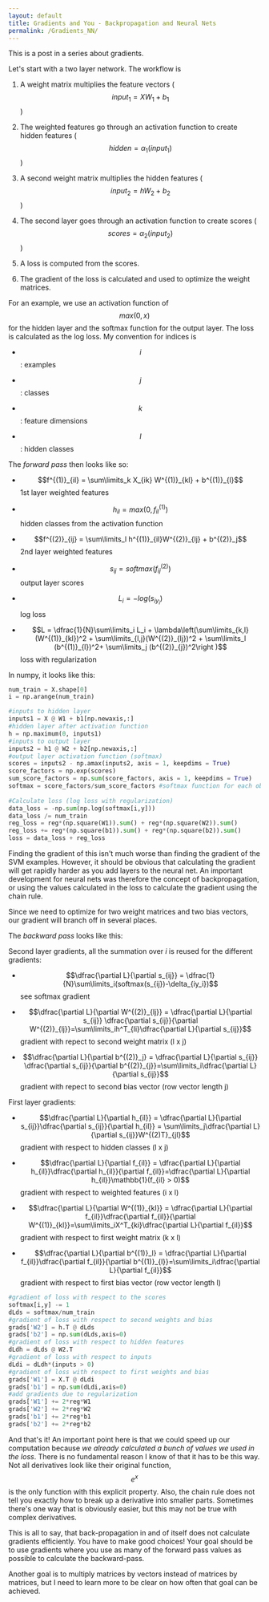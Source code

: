 ```yaml
---
layout: default
title: Gradients and You - Backpropagation and Neural Nets
permalink: /Gradients_NN/
---
```

This is a post in a series about gradients.

Let's start with a two layer network. The workflow is 

1) A weight matrix multiplies the feature vectors ($$input_1 = XW_1 + b_1$$)

2) The weighted features go through an activation function to create hidden features ($$hidden = \alpha_1(input_1)$$) 

3) A second weight matrix multiplies the hidden features ($$input_2 = hW_2 + b_2$$)

4) The second layer goes through an activation function to create scores ($$scores = \alpha_2(input_2)$$)

5) A loss is computed from the scores.

6) The gradient of the loss is calculated and used to optimize the weight matrices.

For an example, we use an activation function of $$max(0,x)$$ for the hidden layer and the softmax function for the output layer. The loss is calculated as the log loss. My convention for indices is

- $$i$$: examples


- $$j$$: classes


- $$k$$: feature dimensions


- $$l$$: hidden classes

The *forward pass* then looks like so:

- $$f^{(1)}_{il} = \sum\limits_k X_{ik} W^{(1)}_{kl} + b^{(1)}_{l}$$ 1st layer weighted features

- $$h_{il} = max(0, f^{(1)}_{il})$$ hidden classes from the activation function


- $$f^{(2)}_{ij} = \sum\limits_l h^{(1)}_{il}W^{(2)}_{lj} + b^{(2)}_j$$ 2nd layer weighted features

- $$s_{ij} = softmax(f^{(2)}_{ij})$$ output layer scores


- $$L_i = -log(s_{iy_i})$$ log loss


- $$L = \dfrac{1}{N}\sum\limits_i L_i + \lambda\left(\sum\limits_{k,l}(W^{(1)}_{kl})^2 + \sum\limits_{l,j}(W^{(2)}_{lj})^2 + \sum\limits_l (b^{(1)}_{l})^2+ \sum\limits_j (b^{(2)}_{j})^2\right )$$ loss with regularization


In numpy, it looks like this:
```python
num_train = X.shape[0]
i = np.arange(num_train)

#inputs to hidden layer
inputs1 = X @ W1 + b1[np.newaxis,:]
#hidden layer after activation function
h = np.maximum(0, inputs1)
#inputs to output layer
inputs2 = h1 @ W2 + b2[np.newaxis,:]
#output layer activation function (softmax)        
scores = inputs2 - np.amax(inputs2, axis = 1, keepdims = True)
score_factors = np.exp(scores)
sum_score_factors = np.sum(score_factors, axis = 1, keepdims = True)
softmax = score_factors/sum_score_factors #softmax function for each observation and class
        
#Calculate loss (log loss with regularization)
data_loss = -np.sum(np.log(softmax[i,y]))
data_loss /= num_train
reg_loss = reg*(np.square(W1)).sum() + reg*(np.square(W2)).sum()
reg_loss += reg*(np.square(b1)).sum() + reg*(np.square(b2)).sum()
loss = data_loss + reg_loss
```

Finding the gradient of this isn't much worse than finding the gradient of the SVM examples. However, it should be obvious that calculating the gradient will get rapidly harder as you add layers to the neural net. An important development for neural nets was therefore the concept of backpropagation, or using the values calculated in the loss to calculate the gradient using the chain rule.

Since we need to optimize for two weight matrices and two bias vectors, our gradient will branch off in several places.

The *backward pass* looks like this:

Second layer gradients, all the summation over *i* is reused for the different gradients:
* $$\dfrac{\partial L}{\partial s_{ij}} = \dfrac{1}{N}\sum\limits_i(softmax(s_{ij})-\delta_{iy_i})$$ see softmax gradient


* $$\dfrac{\partial L}{\partial W^{(2)}_{lj}} = \dfrac{\partial L}{\partial s_{ij}} \dfrac{\partial s_{ij}}{\partial W^{(2)}_{lj}}=\sum\limits_ih^T_{li}\dfrac{\partial L}{\partial s_{ij}}$$ gradient with repect to second weight matrix (l x j)


* $$\dfrac{\partial L}{\partial b^{(2)}_j} = \dfrac{\partial L}{\partial s_{ij}} \dfrac{\partial s_{ij}}{\partial b^{(2)}_{j}}=\sum\limits_i\dfrac{\partial L}{\partial s_{ij}}$$ gradient with repect to second bias vector (row vector length j)


First layer gradients:
* $$\dfrac{\partial L}{\partial h_{il}} = \dfrac{\partial L}{\partial s_{ij}}\dfrac{\partial s_{ij}}{\partial h_{il}} = \sum\limits_j\dfrac{\partial L}{\partial s_{ij}}W^{(2)T}_{jl}$$ gradient with respect to hidden classes (l x j)


* $$\dfrac{\partial L}{\partial f_{il}} = \dfrac{\partial L}{\partial h_{il}}\dfrac{\partial h_{il}}{\partial f_{il}}=\dfrac{\partial L}{\partial h_{il}}\mathbb{1}(f_{il} > 0)$$ gradient with respect to weighted features (i x l) 


* $$\dfrac{\partial L}{\partial W^{(1)}_{kl}} = \dfrac{\partial L}{\partial f_{il}}\dfrac{\partial f_{il}}{\partial W^{(1)}_{kl}}=\sum\limits_iX^T_{ki}\dfrac{\partial L}{\partial f_{il}}$$ gradient with respect to first weight matrix (k x l)


* $$\dfrac{\partial L}{\partial b^{(1)}_l} = \dfrac{\partial L}{\partial f_{il}}\dfrac{\partial f_{il}}{\partial b^{(1)}_{l}}=\sum\limits_i\dfrac{\partial L}{\partial f_{il}}$$ gradient with respect to first bias vector (row vector length l)

```python
#gradient of loss with respect to the scores
softmax[i,y] -= 1
dLds = softmax/num_train
#gradient of loss with respect to second weights and bias
grads['W2'] = h.T @ dLds
grads['b2'] = np.sum(dLds,axis=0)
#gradient of loss with respect to hidden features        
dLdh = dLds @ W2.T
#gradient of loss with respect to inputs
dLdi = dLdh*(inputs > 0)
#gradient of loss with respect to first weights and bias
grads['W1'] = X.T @ dLdi
grads['b1'] = np.sum(dLdi,axis=0)
#add gradients due to regularization
grads['W1'] += 2*reg*W1
grads['W2'] += 2*reg*W2
grads['b1'] += 2*reg*b1
grads['b2'] += 2*reg*b2
```

And that's it! An important point here is that we could speed up our computation because *we already calculated a bunch of values we used in the loss*. There is no fundamental reason I know of that it has to be this way. Not all derivatives look like their original function, $$e^x$$ is the only function with this explicit property. Also, the chain rule does not tell you exactly how to break up a derivative into smaller parts. Sometimes there's one way that is obviously easier, but this may not be true with complex derivatives.

This is all to say, that back-propagation in and of itself does not calculate gradients efficiently. You have to make good choices! Your goal should be to use gradients where you use as many of the forward pass values as possible to calculate the backward-pass. 

Another goal is to multiply matrices by vectors instead of matrices by matrices, but I need to learn more to be clear on how often that goal can be achieved.
